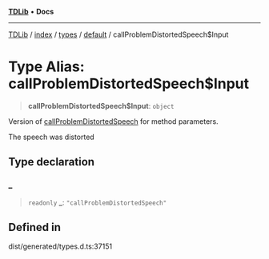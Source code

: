 [**TDLib**](../../../../../../README.md) • **Docs**

***

[TDLib](../../../../../../modules.md) / [index](../../../../../README.md) / [types](../../../README.md) / [default](../README.md) / callProblemDistortedSpeech$Input

# Type Alias: callProblemDistortedSpeech$Input

> **callProblemDistortedSpeech$Input**: `object`

Version of [callProblemDistortedSpeech](callProblemDistortedSpeech.md) for method parameters.

The speech was distorted

## Type declaration

### \_

> `readonly` **\_**: `"callProblemDistortedSpeech"`

## Defined in

dist/generated/types.d.ts:37151
